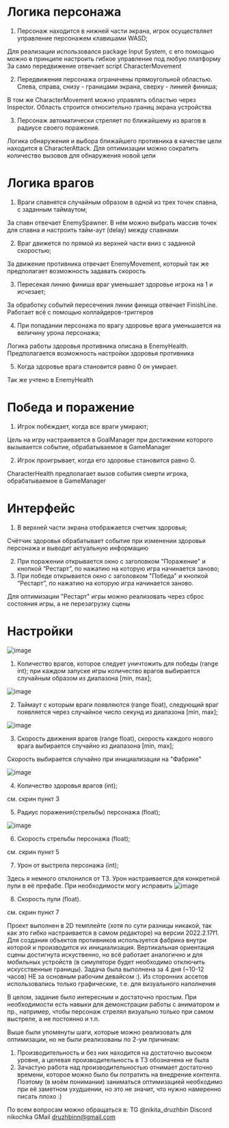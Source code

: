 # Логика персонажа
1. Персонаж находится в нижней части экрана, игрок осуществляет управление персонажем клавишами WASD;

Для реализации использовался package Input System, с его помощью можно в принципе настроить гибкое управление под любую платформу
За само передвижение отвечает script CharacterMovement

2. Передвижения персонажа ограничены прямоугольной областью. Слева, справа, снизу - границами экрана, сверху - линией финиша;

В том же CharacterMovement можно управлять областью через Inspector. Область строится относительно границ экрана устройства

3. Персонаж автоматически стреляет по ближайшему из врагов в радиусе своего поражения.

Логика обнаружения и выбора ближайшего противника в качестве цели находится в CharacterAttack. Для оптимизации можно сократить количество вызовов для обнаружения новой цели

# Логика врагов
1. Враги спавнятся случайным образом в одной из трех точек спавна, с заданным таймаутом;

За спавн отвечает EnemySpawner. В нём можно выбрать массив точек для спавна и настроить тайм-аут (delay) между спавнами

2. Враг движется по прямой из верхней части вниз с заданной скоростью;

За движение противника отвечает EnemyMovement, который так же предполагает возможность задавать скорость

3. Пересекая линию финиша враг уменьшает здоровье игрока на 1 и исчезает;

За обработку событий пересечения линии финища отвечает FinishLine. Работает всё с помощью коллайдеров-триггеров

4. При попадании персонажа по врагу здоровье врага уменьшается на величину урона персонажа;

Логика работы здоровья противника описана в EnemyHealth. Предполагается возможность настройки здоровья противника

5. Когда здоровье врага становится равно 0 он умирает.

Так же учтено в EnemyHealth

# Победа и поражение
1. Игрок побеждает, когда все враги умирают;

Цель на игру настраивается в GoalManager при достижении которого вызывается событие, обрабатываемое в GameManager

2. Игрок проигрывает, когда его здоровье становится равно 0.

CharacterHealth предполагает вызов события смерти игрока, обрабатываемое в GameManager

# Интерфейс
1. В верхней части экрана отображается счетчик здоровья;

Счётчик здоровья обрабатывает событие при изменении здоровья персонажа и выводит актуальную информацию

2. При поражении открывается окно с заголовком "Поражение" и кнопкой “Рестарт”, по нажатию на которую игра начинается заново;
3. При победе открывается окно с заголовком "Победа" и кнопкой “Рестарт”, по нажатию на которую игра начинается заново.

Для оптимизации "Рестарт" игры можно реализовать через сброс состояния игры, а не перезагрузку сцены

# Настройки
![image](https://github.com/user-attachments/assets/396cae2a-cb5c-4f40-bad2-b10bb397172d)
1. Количество врагов, которое следует уничтожить для победы (range int); при каждом запуске игры количество врагов выбирается случайным образом из диапазона [min, max];

![image](https://github.com/user-attachments/assets/8ce23a65-44fd-41c3-a6fa-e30def0d3bcb)

2. Таймаут с которым враги появляются (range float), следующий враг появляется через случайное число секунд из диапазона [min, max];

![image](https://github.com/user-attachments/assets/7c5c15b3-ebd1-4cd6-811f-1fa30037980b)

3. Скорость движения врагов (range float), скорость каждого нового врага выбирается случайно из диапазона [min, max];

Cкорость выбирается случайно при инициализации на "Фабрике"

![image](https://github.com/user-attachments/assets/ef136339-1e12-45af-8e07-35aaedd123ca)

4. Количество здоровья врагов (int);

см. скрин пункт 3

5. Радиус поражения(стрельбы) персонажа (float);

![image](https://github.com/user-attachments/assets/0de85f9a-1986-40e2-b2f5-6e8ad84d2d4c)

6. Скорость стрельбы персонажа (float);

см. скрин пункт 5

7. Урон от выстрела персонажа (int);

Здесь я немного отклонился от ТЗ. Урон настраивается для конкретной пули в её префабе. При необходимости могу исправить
![image](https://github.com/user-attachments/assets/54745f0e-6522-4bd3-a7e5-8baa3af26043)


8. Скорость пули (float).

см. скрин пункт 7

Проект выполнен в 2D темплейте (хотя по сути разницы никакой, так как это гибко настраивается в самом редакторе) на версии 2022.2.17f1. Для создания объектов противников используется фабрика внутри которой и производится их инициализация. Вертикальная ориентация сцены достигнута искуственно, но всё работает аналогично и для мобильных устройств (в симуляторе будет необходимо отключить искусственные границы). Задача была выполнена за 4 дня (~10-12 часов) НЕ за основным рабочим девайсом :). Из сторонних ассетов использовались только графические, т.е. для визуального наполнения

В целом, задание было интересным и достаточно простым. При необходимости есть навыки для демонстрации работы с аниматором и пр., например, чтобы персонаж стрелял визуально только при самом выстреле, а не постоянно и т.п.

Выше были упомянуты шаги, которые можно реализовать для оптимизации, но не были реализованы по 2-ум причинам:
1. Производительность и без них находится на достаточно высоком уровне, а целевая производительность в ТЗ обозначена не была
2. Зачастую работа над производительностью отнимает достаточно времени, которое можно было бы потратить на внедрение контента. Поэтому (в моём понимании) заниматься оптимизацией необходимо при её заметном ухудшении, но это не значит, что нужно намеренно писать плохо :)

По всем вопросам можно обращаться в:
TG @nikita_druzhbin
Discord nikochka
GMail druzhbinn@gmail.com
